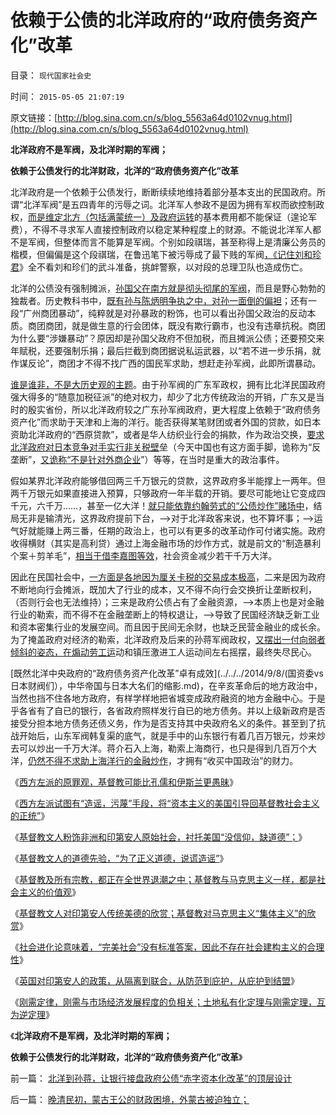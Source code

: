 # 依赖于公债的北洋政府的“政府债务资产化”改革

目录： `现代国家社会史` 

时间： `2015-05-05 21:07:19` 

原文链接：[http://blog.sina.com.cn/s/blog_5563a64d0102vnug.html](http://blog.sina.com.cn/s/blog_5563a64d0102vnug.html)

**北洋政府不是军阀，及北洋时期的军阀；**

**依赖于公债发行的北洋财政，北洋的“政府债务资产化”改革**

北洋政府是一个依赖于公债发行，断断续续地维持着部分基本支出的民国政府。所谓“北洋军阀”是五四青年的污辱之词。北洋军人参政不是因为拥有军权而欲控制政权，[而是维定北方（包括满蒙统一）及政府运转](../../../2011/1/10/八国联军“被”侵华，北洋政治和东南互保.md)的基本费用都不能保证（遑论军费），不得不寻求军人直接控制政府以稳定某种程度上的财源。不能说北洋军人都不是军阀，但整体而言不能算是军阀。个别如段祺瑞，甚至称得上是清廉公务员的楷模，但偏偏是这个段祺瑞，在鲁迅笔下被污辱成了最下贱的军阀[，《记住刘和珍君](../../../2009/6/9/历史教科书的致命误导.md)》全不看刘和珍们的武斗准备，挑衅警察，以对段的总理卫队也造成伤亡。

北洋的公债没有强制摊派，[孙国父在南方就是彻头彻尾的军阀](../../../2014/1/12/凌驾国民的先进性，根本上不存在！.md)，而且是野心勃勃的独裁者。历史教科书中，[既有孙与陈炳明争执之中，对孙一面倒的偏袒](../../../2014/2/21/为什么晚清社区自治，和民国联省自治，都注定不能成功？.md)；还有一段“广州商团暴动”，纯粹就是对孙暴政的粉饰，也可以看出孙国父政治的反动本质。商团商团，就是做生意的行会团体，既没有欺行霸市，也没有违章抗税。商团为什么要“涉嫌暴动”？原因却是孙国父政府不但加税，而且摊派公债；还要预交来年赋税，还要强制乐捐；最后拦截到商团据说私运武器，以“若不进一步乐捐，就作谋反论”，商团才不得不找广西的国民军求助，想赶走孙军阀，此即所谓暴动。

[谁是谁非，不是大历史观的主题](../../../2010/8/11/历史“评论”无所谓真实.md)。由于孙军阀的广东军政权，拥有比北洋民国政府强大得多的“随意加税征派”的绝对权力，却少了北方传统政治的开销，广东又是当时的殷实省份，所以北洋政府较之广东孙军阀政府，更大程度上依赖于“政府债务资产化”而求助于天津和上海的洋行。能否获得某笔财团或者外国的贷款，如日本资助北洋政府的“西原贷款”，或者是华人纺织业行会的捐款，作为政治交换，[要求北洋政府对日本竞争对手实行非关税壁](../../../2014/10/5/中国反日民族主义绪出现的原因，五卅运动及五四运动.md)垒（今天中国也有这方面手脚，诡称为“反垄断”，[又诡称“不是针对外商企业](../../../2014/8/14/福喜事件暴露中国法治环境恶劣，现代畅销小说的技术要点.md)”）等等，在当时是重大的政治事件。

假如某界北洋政府能够借回两三千万银元的贷款，这界政府多半能撑上一两年。但两千万银元如果直接进入预算，只够政府一年半载的开销。要尽可能地让它变成四千元，六千万……，甚至一亿大洋！[就只能依靠约翰劳式的“公债炒作”赌场中](../../../2012/11/14/政府能抵御约翰劳的诱惑吗？约翰劳不是骗子，也不是贪官.md)，结局无非是输清光，这界政府提前下台，——>对于北洋政客来说，也不算坏事；——>运气好就能赚上两三番，任期的政治上，也可以有更多的改革动作可付诸实施。政府收得横财（其实是高利贷）通过上海金融市场的炒作方式，就是前文的“制造暴利个案＋剪羊毛”，[相当于借李嘉图等效](../../../2010/12/30/货币就是税收；货币发行私有化；.md)，社会资金减少若干千万大洋。

因此在民国社会中，[一方面是各地因为厘关卡税的交易成本极高](../../../2014/8/15/从财税结构的改变，理解晚清到民国的政治格局的转变.md)，二来是因为政府不断地向行会摊派，既加大了行业的成本，又不得不向行会交换折让垄断权利，（否则行会也无法维持）；三来是政府公债占有了金融资源，——>本质上也是对金融行业的勒索，而不得不在金融垄断上的特权退让，——>导致了民国经济缺乏新工业和资本密集行业的发展空间。而且因于民间无余财，也缺乏民营金融业的成长余。为了掩盖政府对经济的勒索，北洋政府及后来的孙蒋军阀政权，[又摆出一付向弱者倾斜的姿态，在煽动劳工运](../../../2011/7/5/工业时代残存的小农意识与黑社会很难区分.md)动和镇压激进工人运动间左右摇摆，最终失尽民心。

[既然北洋中央政府的“政府债务资产化改革”卓有成效](../../../2014/9/8/(国资委vs日本财阀们），中华帝国与日本大名们的缩影.md)，在辛亥革命后的地方政治中，当然也挡不住各地方政府，有样学样地把省城变成政府融资的地方金融中心。于是乎各省有了自已的银行，各省政府照样发行自已的地方债务。并以上级新政府是否接受分担本地方债务还债义务，作为是否支持其中央政府名义的条件。甚至到了抗战开始后，山东军阀韩复渠的底气，就是手中的山东银行有着几百万银元，炒来炒去可以炒出一千万大洋。蒋介石入上海，勒索上海商行，也只是得到几百万个大洋，[仍然不得不求助上海洋行的金融炒作](../../../2012/11/13/约翰劳真的死了吗？股民能抵御约翰劳的诱迫吗？.md)，才拥有“收买中国政治”的财力。

《[西方左派的原罪观，基督教可能比孔儒和伊斯兰更愚昧](../../../2015/4/25/西方左派的原罪观，基督教可能比孔儒和伊斯兰更愚昧；.md)》

《[西方左派试图有“造谣，污蔑”手段，将“资本主义的美国引导回基督教社会主义的正统”](../../../2015/4/26/基督教文化的愚昧信念，导致对美国的顽固偏见；.md)》

《[基督教文人粉饰非洲和印第安人原始社会，衬托美国“没信仰，缺道德”；](../../../2015/4/27/基督教文人粉饰原始社会，衬托美国“没信仰，缺道德”；.md)》

《[基督教文人的道德先验，“为了正义道德，说谎造谣”](../../../2015/4/28/基督教文人的道德先验，“为了正义道德，说谎造谣”.md)》

《[基督教及所有宗教，都正在全世界退潮之中；基督教与马克思主义一样，都是社会主义的价值观](../../../2015/4/29/基督教及所有宗教，已经在全世界持续退潮了几百年.md)》

《[基督教文人对印第安人传统美德的欣赏；基督教对马克思主义“集体主义”的欣赏](../../../2015/4/30/基督教文人对印第安人传统美德的欣赏；.md)》

《[社会进化论意味着，“完美社会”没有标准答案，因此不存在社会建构主义的合理性](../../../2015/5/1/全世界传统文人幻想的“完美社会”的共同模式.md)》

《[英国对印第安人的政策，从隔离到联合，从防范到庇护，从庇护到结盟](../../../2015/5/2/弗吉尼亚培根起义，北美独立战争的萌芽.md)》

《[刚需定律，刚需与市场经济发展程度的负相关；土地私有化定理与刚需定理，互为逆定理](../../../2015/5/4/刚需定律，刚需与市场经济发展程度的负相关；.md)》

《**北洋政府不是军阀，及北洋时期的军阀；**

**依赖于公债发行的北洋财政，北洋的“政府债务资产化”改革**》

前一篇： [北洋到孙蒋，让银行接盘政府公债“赤字资本化改革”的顶层设计](../../../2015/5/6/北洋到孙蒋，让银行接盘政府公债“赤字资本化改革”的顶层设计.md)

后一篇： [晚清民初，蒙古王公的财政困境，外蒙古被迫独立；](../../../2015/5/4/晚清民初，蒙古王公的财政困境，外蒙古被迫独立；.md)

